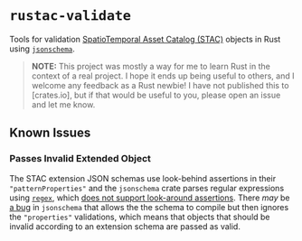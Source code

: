 # `rustac-validate`

Tools for validation [SpatioTemporal Asset Catalog (STAC)] objects in Rust using [`jsonschema`].

> **NOTE:** This project was mostly a way for me to learn Rust in the context of a real project. I
> hope it ends up being useful to others, and I welcome any feedback as a Rust newbie! I have not
> published this to [crates.io], but if that would be useful to you, please open an issue and let me
> know.

## Known Issues

### Passes Invalid Extended Object

The STAC extension JSON schemas use look-behind assertions in their `"patternProperties"` and the `jsonschema` crate parses regular 
expressions using [`regex`], which [does not support look-around assertions](https://github.com/rust-lang/regex/issues/127). There 
*may* be [a bug](https://github.com/Stranger6667/jsonschema-rs/issues/183) in `jsonschema` that allows the the schema to compile 
but then ignores the `"properties"` validations, which means that objects that should be invalid according to an extension schema are 
passed as valid.


[SpatioTemporal Asset Catalog (STAC)]: https://stacspec.org/
[`jsonschema`]: https://docs.rs/jsonschema
[`regex`]: https://docs.rs/regex/1.4.5/regex/
[`crates.io`]: https://crates.io/
